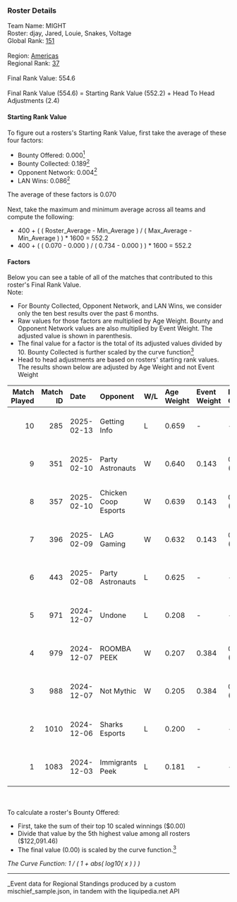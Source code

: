 ### Roster Details<br />
Team Name: MIGHT<br />
Roster: djay, Jared, Louie, Snakes, Voltage<br />
Global Rank: [151](../../standings_global_2025_05_05.md)<br />
<br />
Region: [Americas]( ../../standings_americas_2025_05_05.md)<br />
Regional Rank: [37]( ../../standings_americas_2025_05_05.md)<br />
<br />
Final Rank Value:  554.6<br />
<br />
Final Rank Value (554.6) = Starting Rank Value (552.2) + Head To Head Adjustments (2.4)<br />

#### Starting Rank Value<br />
To figure out a rosters's Starting Rank Value, first take the average of these four factors:<br />
- Bounty Offered: 0.000[<sup>1</sup>](#table2)
- Bounty Collected: 0.189[<sup>2</sup>](#table1)
- Opponent Network: 0.004[<sup>2</sup>](#table1)
- LAN Wins: 0.086[<sup>2</sup>](#table1)

The average of these factors is 0.070<br />
<br />
Next, take the maximum and minimum average across all teams and compute the following:<br />
- 400 + ( ( Roster_Average - Min_Average ) / ( Max_Average - Min_Average ) ) * 1600 = 552.2
- 400 + ( ( 0.070 - 0.000 ) / ( 0.734 - 0.000 ) ) * 1600 = 552.2


#### Factors<br />
Below you can see a table of all of the matches that contributed to this roster's Final Rank Value.<br />
Note:<br />

- For Bounty Collected, Opponent Network, and LAN Wins, we consider only the ten best results over the past 6 months.
- Raw values for those factors are multiplied by Age Weight. Bounty and Opponent Network values are also multiplied by Event Weight. The adjusted value is shown in parenthesis.
- The final value for a factor is the total of its adjusted values divided by 10. Bounty Collected is further scaled by the curve function[<sup>3</sup>](#curveFunction)
- Head to head adjustments are based on rosters' starting rank values. The results shown below are adjusted by Age Weight and not Event Weight
<span id="table1"></span><br />


| Match Played | Match ID | Date       | Opponent             | W/L | Age Weight | Event Weight | Bounty Collected | Opponent Network | LAN Wins  | H2H Adj. | Roster                                    |
| -: | -: | :- | :- | :- | :- | :- | :- | :- | :- | -: | :- |
|           10 |      285 | 2025-02-13 | Getting Info         | L   | 0.659      | -            | -                | -                | -         |   -14.87 | djay, Jared, Louie, Snakes, Voltage       |
|            9 |      351 | 2025-02-10 | Party Astronauts     | W   | 0.640      | 0.143        | 0.000 (0.000)    | 0.329 (0.030)    | 0 (0.000) |     9.99 | djay, Jared, Louie, Snakes, Voltage       |
|            8 |      357 | 2025-02-10 | Chicken Coop Esports | W   | 0.639      | 0.143        | 0.006 (0.001)    | 0.089 (0.008)    | 0 (0.000) |    12.40 | djay, Jared, Louie, Snakes, Voltage       |
|            7 |      396 | 2025-02-09 | LAG Gaming           | W   | 0.632      | 0.143        | 0.000 (0.000)    | 0.000 (0.000)    | 0 (0.000) |     5.95 | djay, Jared, Louie, Snakes, Voltage       |
|            6 |      443 | 2025-02-08 | Party Astronauts     | L   | 0.625      | -            | -                | -                | -         |   -10.34 | djay, Jared, Louie, Snakes, Voltage       |
|            5 |      971 | 2024-12-07 | Undone               | L   | 0.208      | -            | -                | -                | -         |    -1.91 | djay, Louie, PwnAlone, REKMEISTER, Snakes |
|            4 |      979 | 2024-12-07 | ROOMBA PEEK          | W   | 0.207      | 0.384        | 0.000 (0.000)    | 0.022 (0.002)    | 1 (0.207) |     2.15 | djay, Louie, PwnAlone, REKMEISTER, Snakes |
|            3 |      988 | 2024-12-07 | Not Mythic           | W   | 0.205      | 0.384        | 0.000 (0.000)    | 0.000 (0.000)    | 1 (0.205) |     1.93 | djay, Louie, PwnAlone, REKMEISTER, Snakes |
|            2 |     1010 | 2024-12-06 | Sharks Esports       | L   | 0.200      | -            | -                | -                | -         |    -0.81 | djay, Louie, PwnAlone, REKMEISTER, Snakes |
|            1 |     1083 | 2024-12-03 | Immigrants Peek      | L   | 0.181      | -            | -                | -                | -         |    -2.09 | djay, Jonji, louie, PwnAlone, Snakes      |

<br />
<span id="table2"></span><br />
To calculate a roster's Bounty Offered:<br />

- First, take the sum of their top 10 scaled winnings ($0.00)
- Divide that value by the 5th highest value among all rosters ($122,091.46)
- The final value (0.00) is scaled by the curve function.[<sup>3</sup>](#curveFunction)

<span id="curveFunction"></span>_The Curve Function: 1 / ( 1 + abs( log10( x ) ) )_<br />

---
_Event data for Regional Standings produced by a custom mischief_sample.json, in tandem with the liquipedia.net API<br />
